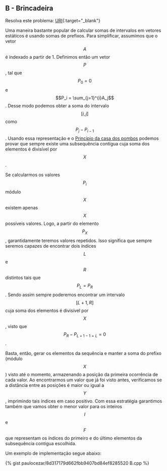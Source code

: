 
## B - Brincadeira

Resolva este problema:
[URI][uri-2659]{:target="_blank"}

Uma maneira bastante popular de calcular somas de intervalos em vetores estáticos é usando somas de prefixos. Para simplificar, assumimos que o vetor $$A$$ é indexado a partir de 1. Definimos então um vetor $$P$$, tal que $$P_0 = 0$$  e $$P_i = \sum_{j=1}^{i}A_j$$. Desse modo podemos obter a soma do intervalo $$[i, j]$$ como $$P_j - P_{i-1}$$. Usando essa representação e o [Princípio da casa dos pombos][casa-pombos] podemos provar que sempre existe uma subsequência contígua cuja soma dos elementos é divisível por $$X$$.

Se calcularmos os valores $$P_i$$ módulo $$X$$ existem apenas $$X$$ possíveis valores. Logo, a partir do elemento $$P_X$$, garantidamente teremos valores repetidos. Isso significa que sempre seremos capazes de encontrar dois índices $$L$$ e $$R$$ distintos tais que $$P_L = P_R$$. Sendo assim sempre poderemos encontrar um intervalo $$[L+1, R]$$ cuja soma dos elementos é divisível por $$X$$, visto que $$P_R - P_{L+1-1 = L} = 0$$.

Basta, então, gerar os elementos da sequência e manter a soma do prefixo (módulo $$X$$) visto até o momento, armazenando a posição da primeira ocorrência de cada valor. Ao encontrarmos um valor que já foi visto antes, verificamos se a distância entre as posições é maior ou igual a $$Y$$, imprimindo tais índices em caso positivo. Com essa estratégia garantimos também que vamos obter o menor valor para os inteiros $$I$$ e $$F$$ que representam os índices do primeiro e do último elementos da subsequência contígua escolhida.

Um exemplo de implementação segue abaixo:

{% gist paulocezar/8d317179d662fbb9407bd84ef8285520 B.cpp %}

[uri-2659]:     https://www.urionlinejudge.com.br/judge/pt/problems/view/2659
[casa-pombos]:  https://pt.wikipedia.org/wiki/Princ%C3%ADpio_da_casa_dos_pombos
